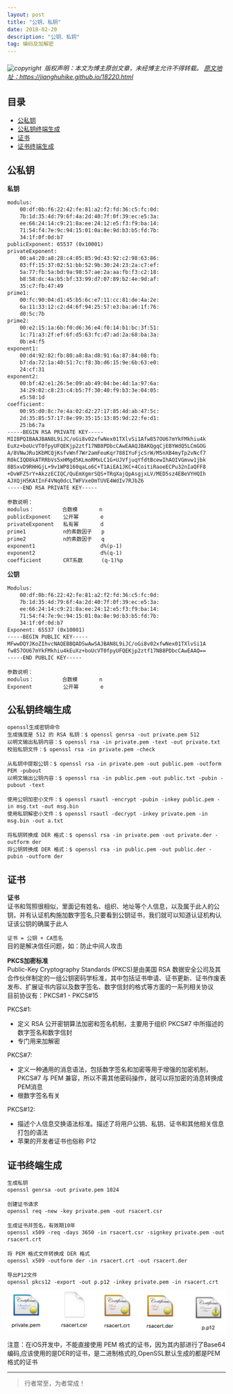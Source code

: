 ```yaml
---
layout: post
title: "公钥、私钥"
date: 2018-02-20 
description: "公钥、私钥"
tag: 编码及加解密
---
```



<h6>
  <img src="https://robotkang-1257995526.cos.ap-chengdu.myqcloud.com/icon/copyright.png" alt="copyright" style="display:inline;margin-bottom: -5px;" width="20" height="20"> 版权声明：本文为博主原创文章，未经博主允许不得转载。

  <a target="_blank" href="https://jianghuhike.github.io/18220.html">
  原文地址：https://jianghuhike.github.io/18220.html 
  </a>
</h6>



## 目录
* [公私钥](#content0)
* [公私钥终端生成](#content1)
* [证书](#content2)
* [证书终端生成](#content3)





## <a id="content0"></a> 公私钥

**私钥**
```
modulus:
    00:df:0b:f6:22:42:fe:81:a2:f2:fd:36:c5:fc:0d:
    7b:1d:35:4d:79:6f:4a:2d:40:7f:0f:39:ec:e5:3a:
    ee:66:24:14:c9:21:8a:ee:24:12:e5:f3:f9:ba:14:
    71:54:f4:7e:9c:94:15:01:0a:8e:9d:b3:b5:fd:7b:
    34:1f:0f:0d:b7
publicExponent: 65537 (0x10001)
privateExponent:
    00:a4:20:a8:28:c4:05:85:9d:43:92:c2:98:63:86:
    03:ff:15:37:02:51:bb:52:9b:30:24:23:2a:c7:ef:
    5a:77:fb:5a:bd:9a:98:57:ae:2a:aa:fb:f3:c2:18:
    b8:58:dc:4a:b5:bf:33:99:d7:07:89:b2:4e:9d:af:
    35:c7:fb:47:49
prime1:
    00:fc:90:04:d1:45:b5:6c:e7:11:cc:81:de:4a:2e:
    6a:11:33:12:c2:d4:6f:94:25:57:e3:ba:a6:1f:76:
    d0:5c:7b
prime2:
    00:e2:15:1a:6b:f0:d6:36:e4:f0:14:b1:bc:3f:51:
    1c:71:a3:2f:ef:6f:d5:63:fc:d7:ad:2a:68:ba:3a:
    0b:e4:f5
exponent1:
    00:d4:92:82:fb:80:a8:8a:d8:91:6a:87:84:08:fb:
    b7:da:72:1a:40:51:7c:f8:3b:d6:15:9e:6b:63:e0:
    24:cf:31
exponent2:
    00:bf:42:e1:26:5e:09:ab:49:04:be:4d:1a:97:6a:
    34:29:02:c8:23:c4:b5:7f:30:40:f9:b3:3e:04:05:
    e5:58:1d
coefficient:
    00:95:d0:8c:7e:4a:02:d2:27:17:85:4d:ab:47:5c:
    2d:35:85:57:17:8e:99:35:15:13:85:9d:22:fe:d1:
    25:b6:7a
-----BEGIN RSA PRIVATE KEY-----
MIIBPQIBAAJBAN8L9iJC/oGi8v02xfwNex01TXlvSi1Afw857OU67mYkFMkhiu4k
EuXz+boUcVT0fpyUFQEKjp2ztf17NB8PDbcCAwEAAQJBAKQgqCjEBYWdQ5LCmGOG
A/8VNwJRu1KbMCQjKsfvWnf7Wr2amFeuKqr788IYuFjcSrW/M5nXB4myTp2vNcf7
R0kCIQD8kATRRbVs5xHMgd5KLmoRMxLC1G+UJVfjuqYfdtBcewIhAOIVGmvw1jbk
8BSxvD9RHHGjL+9v1WP8160qaLo6C+T1AiEA1JKC+4CoitiRaoeECPu32nIaQFF8
+DvWFZ5rY+AkzzECIQC/QuEmXgmrSQS+TRqXajQpAsgjxLV/MED5sz4EBeVYHQIh
AJXQjH5KAtInF4VNq0dcLTWFVxeOmTUVE4WdIv7RJbZ6
-----END RSA PRIVATE KEY-----

参数说明：
modulus：         合数模       n
publicExponent    公开幂       e
privateExponent   私有幂       d
prime1            n的素数因子   p
prime2            n的素数因子   q
exponent1                     d%(p-1)
exponent2                     d%(q-1)
coefficient       CRT系数      (q-1)%p

```

**公钥**
```
Modulus:
    00:df:0b:f6:22:42:fe:81:a2:f2:fd:36:c5:fc:0d:
    7b:1d:35:4d:79:6f:4a:2d:40:7f:0f:39:ec:e5:3a:
    ee:66:24:14:c9:21:8a:ee:24:12:e5:f3:f9:ba:14:
    71:54:f4:7e:9c:94:15:01:0a:8e:9d:b3:b5:fd:7b:
    34:1f:0f:0d:b7
Exponent: 65537 (0x10001)
-----BEGIN PUBLIC KEY-----
MFwwDQYJKoZIhvcNAQEBBQADSwAwSAJBAN8L9iJC/oGi8v02xfwNex01TXlvSi1A
fw857OU67mYkFMkhiu4kEuXz+boUcVT0fpyUFQEKjp2ztf17NB8PDbcCAwEAAQ==
-----END PUBLIC KEY-----

参数说明：
modulus：         合数模       n
Exponent          公开幂       e

```


## <a id="content1"></a> 公私钥终端生成
```
openssl生成密钥命令
生成强度是 512 的 RSA 私钥：$ openssl genrsa -out private.pem 512
以明文输出私钥内容：$ openssl rsa -in private.pem -text -out private.txt
校验私钥文件：$ openssl rsa -in private.pem -check

从私钥中提取公钥：$ openssl rsa -in private.pem -out public.pem -outform PEM -pubout
以明文输出公钥内容：$ openssl rsa -in public.pem -out public.txt -pubin -pubout -text

使用公钥加密小文件：$ openssl rsautl -encrypt -pubin -inkey public.pem -in msg.txt -out msg.bin
使用私钥解密小文件：$ openssl rsautl -decrypt -inkey private.pem -in msg.bin -out a.txt

将私钥转换成 DER 格式：$ openssl rsa -in private.pem -out private.der -outform der
将公钥转换成 DER 格式：$ openssl rsa -in public.pem -out public.der -pubin -outform der
```

## <a id="content2"></a> 证书
**证书**    
证书和驾照很相似，里面记有姓名、组织、地址等个人信息，以及属于此人的公钥，并有认证机构施加数字签名,只要看到公钥证书，我们就可以知道认证机构认证该公钥的确属于此人   

`证书 = 公钥 + CA签名`        
目的是解决信任问题，如：防止中间人攻击

**PKCS加密标准**     
Public-Key Cryptography Standards (PKCS)是由美国 RSA 数据安全公司及其合作伙伴制定的一组公钥密码学标准，其中包括证书申请、证书更新、证书作废表发布、扩展证书内容以及数字签名、数字信封的格式等方面的一系列相关协议     
目前协议有：PKCS#1 - PKCS#15 

PKCS#1:    
- 定义 RSA 公开密钥算法加密和签名机制，主要用于组织 PKCS#7 中所描述的数字签名和数字信封 
- 专门用来加解密

PKCS#7:     
- 定义一种通用的消息语法，包括数字签名和加密等用于增强的加密机制，PKCS#7 与 PEM 兼容，所以不需其他密码操作，就可以将加密的消息转换成PEM消息
- 根数字签名有关    

PKCS#12:    
- 描述个人信息交换语法标准。描述了将用户公钥、私钥、证书和其他相关信息打包的语法
- 苹果的开发者证书也俗称 P12


## <a id="content3"></a> 证书终端生成
```objc
生成私钥   
openssl genrsa -out private.pem 1024

创建证书请求    
openssl req -new -key private.pem -out rsacert.csr

生成证书并签名，有效期10年      
openssl x509 -req -days 3650 -in rsacert.csr -signkey private.pem -out rsacert.crt

将 PEM 格式文件转换成 DER 格式      
openssl x509 -outform der -in rsacert.crt -out rsacert.der

导出P12文件     
openssl pkcs12 -export -out p.p12 -inkey private.pem -in rsacert.crt
```
<img src="/images/encrypted/rsa4.png" alt="img">    

注意：在iOS开发中，不能直接使用 PEM 格式的证书，因为其内部进行了Base64编码,应该使用的是DER的证书，是二进制格式的,OpenSSL默认生成的都是PEM格式的证书










 







----------
>  行者常至，为者常成！


